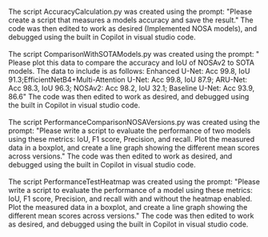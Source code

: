 The script AccuracyCalculation.py was created using the prompt: "Please create a script that measures a models accuracy and save the result."
The code was then edited to work as desired (Implemented NOSA models), and debugged using the built in Copilot in visual studio code. <br/><br/>
The script ComparisonWithSOTAModels.py was created using the prompt: " Please plot this data to compare the accuracy and IoU of NOSAv2 to SOTA models. The data to include is as follows: 
Enhanced U-Net: Acc 99.8, IoU 91.3;EfficientNetB4+Multi-Attention U-Net: Acc 99.8, IoU 87.9; ARU-Net: Acc 98.3, IoU 96.3; NOSAv2: Acc 98.2, IoU 32.1; Baseline U-Net: Acc 93.9, 86.6" 
The code was then edited to work as desired, and debugged using the built in Copilot in visual studio code. <br/><br/>
The script PerformanceComparisonNOSAVersions.py was created using the prompt: "Please write a script to evaluate the performance of two models using these metrics: IoU, F1 score, Precision, and recall. Plot the measured data in a boxplot, and create a line graph showing the different mean scores across versions."
The code was then edited to work as desired, and debugged using the built in Copilot in visual studio code. <br/><br/>
The script PerformanceTestHeatmap was created using the prompt: "Please write a script to evaluate the performance of a model using these metrics: IoU, F1 score, Precision, and recall with and without the heatmap enabled. Plot the measured data in a boxplot, and create a line graph showing the different mean scores across versions."
The code was then edited to work as desired, and debugged using the built in Copilot in visual studio code. <br/><br/>
